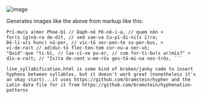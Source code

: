![image](https://github.com/increpare/Latin-Hexameter-Renderer/assets/465632/20e4075c-505d-4754-adf6-411b29bd2ed7)

Generates images like the above from markup like this:

```452
Prī-mu(s a)mor Phoe-bī // Daph-nē Pē-nē-i-a, // quem nōn >
for(s ig)nā-ra de-dit, // sed sae-va Cu-pī-di-ni(s ī)ra; 
Dē-li-u(s hunc) nū-per, // vic-tō ser-pen-te su-per-bus, >
vī-de-ra(t // ad)duc-tō flec-ten-tem cor-nu-a ner-vō; 
"Quid"-que "ti-bī, // las-cī-ve pu-er, // cum for-ti-bu(s ar)mīs?" >
dīx-e-ra(t; // "Is)ta de-cent u-me-rōs ges-tā-mi-na nos-trōs, ```

line_syllabification.html is some kind of broken/janky code to insert hyphens between syllables, but it doesn't work great (nonetheless it's an okay start)...it uses https://github.com/bramstein/hypher and the Latin data file for it from https://github.com/bramstein/hyphenation-patterns
